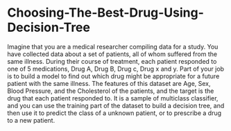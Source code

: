 # Choosing-The-Best-Drug-Using-Decision-Tree
Imagine that you are a medical researcher compiling data for a study. You have collected data about a set of patients, all of whom suffered from the same illness. During their course of treatment, each patient responded to one of 5 medications, Drug A, Drug B, Drug c, Drug x and y.  Part of your job is to build a model to find out which drug might be appropriate for a future patient with the same illness. The features of this dataset are Age, Sex, Blood Pressure, and the Cholesterol of the patients, and the target is the drug that each patient responded to.  It is a sample of multiclass classifier, and you can use the training part of the dataset to build a decision tree, and then use it to predict the class of a unknown patient, or to prescribe a drug to a new patient.
